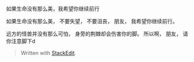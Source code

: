 

















如果生命没有那么美，我希望你继续前行


如果生命没有那么美，
不要失望，
不要沮丧，
朋友，
我希望你继续前行。

远方的怪兽并没有那么可怕，
身旁的荆棘却会伤害你的脚。
所以啊，
朋友，
请你注意脚下d

























> Written with [StackEdit](https://stackedit.io/).
<!--stackedit_data:
eyJoaXN0b3J5IjpbLTE5NTk2MTU0MzEsNjg5NzAxNjY4XX0=
-->
